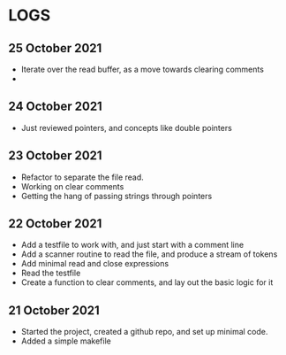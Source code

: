 # LOGS

## 25 October 2021

* Iterate over the read buffer, as a move towards clearing comments
* 


## 24 October 2021

* Just reviewed pointers, and concepts like double pointers


## 23 October 2021

* Refactor to separate the file read.
* Working on clear comments
* Getting the hang of passing strings through pointers


## 22 October 2021

* Add a testfile to work with, and just start with a comment line
* Add a scanner routine to read the file, and produce a stream of tokens
* Add minimal read and close expressions
* Read the testfile
* Create a function to clear comments, and lay out the basic logic for it


## 21 October 2021

* Started the project, created a github repo, and set up minimal code.
* Added a simple makefile

